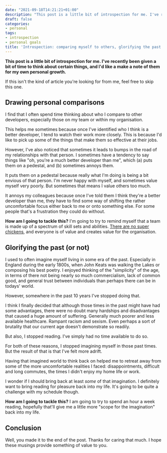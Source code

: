 ```yaml
---
date: "2021-09-18T14:21:21+01:00"
description: "This post is a little bit of introspection for me. I've recently been given a bit of time to think about certain things, and I'd like a make a note of them for my own personal growth."
draft: false
categories:
- personal
tags:
- introspection
- personal goals
title: 'Introspection: comparing myself to others, glorifying the past'
---
```


**This post is a little bit of introspection for me. I've recently been given a bit of time to think about certain things, and I'd like a make a note of them for my own personal growth.**

If this isn't the kind of article you're looking for from me, feel free to skip this one.

## Drawing personal comparisons

I find that I often spend time thinking about who I compare to other developers, especially those on my team or within my organisation.

This helps me sometimes because once I've identified who I think is a better developer, I tend to watch their work more closely. This is because I'd like to pick up some of the things that make them so effective at their jobs.

However, I've also noticed that sometimes it leads to bumps in the road of my relationships with that person. I sometimes have a tendency to say things like "oh, you're a much better developer than me", which (a) puts them on a pedestal, and (b) sometimes annoys them.

It puts them on a pedestal because really what I'm doing is being a bit envious of that person. I'm never happy with myself, and sometimes value myself very poorly. But sometimes that means I value others too much.

It annoys my colleagues because once I've told them I think they're a better developer than me, they have to find some way of shifting the rather uncomfortable focus either back to me or onto something else. For some people that's a frustration they could do without.

**How am I going to tackle this?** I'm going to try to remind myself that a team is made up of a spectrum of skill sets and abilities. [There are no super chickens](https://youtu.be/Vyn_xLrtZaY), and everyone is of value and creates value for the organisation.

## Glorifying the past (or not)

I used to often imagine myself living in some era of the past. Especially in England during the early 1800s, when John Keats was walking the Lakes or composing his best poetry. I enjoyed thinking of the "simplicity" of the age, in terms of there not being nearly so much commercialism, lack of common good, and general trust between individuals than perhaps there can be in todays' world.

However, somewhere in the past 10 years I've stopped doing that.

I think I finally decided that although those times in the past might have had some advantages, there were no doubt many hardships and disadvantages that caused a huge amount of suffering. Generally much poorer and less available healthcare. Rampant racism and sexism. Even perhaps a sort of brutality that our current age doesn't demonstrate so readily.

But also, I stopped reading. I've simply had no time available to do so. 

For both of these reasons, I stopped imagining myself in those past times. But the result of that is that I've felt more adrift.

Having that imagined world to think back on helped me to retreat away from some of the more uncomfortable realities I faced: disappointments, difficult and long commutes, the times I didn't enjoy my home life or work.

I wonder if I should bring back at least _some_ of that imagination. I definitely want to bring reading for pleasure back into my life. It's going to be quite a challenge with my schedule though.

**How am I going to tackle this?** I am going to try to spend an hour a week reading, hopefully that'll give me a little more "scope for the imagination" back into my life.

## Conclusion

Well, you made it to the end of the post. Thanks for caring that much. I hope these musings provide something of value to you.
